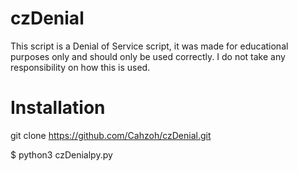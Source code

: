 # czDenial
This script is a Denial of Service script, it was made for educational purposes only and should only be used correctly. I do not take any responsibility on how this is used.
# Installation
git clone https://github.com/Cahzoh/czDenial.git

$ python3 czDenialpy.py
